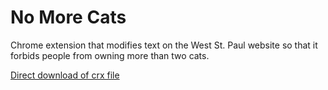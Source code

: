 No More Cats
============

Chrome extension that modifies text on the West St. Paul website so that it
forbids people from owning more than two cats.

[Direct download of crx file](https://github.com/teamfomps/no-more-cats/blob/master/NoMoreCats.crx?raw=true)

